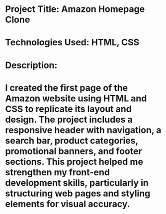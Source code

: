 # Project Title: Amazon Homepage Clone
# Technologies Used: HTML, CSS

# Description:
# I created the first page of the Amazon website using HTML and CSS to replicate its layout and design. The project includes a responsive header with navigation, a search bar, product categories, promotional banners, and footer sections. This project helped me strengthen my front-end development skills, particularly in structuring web pages and styling elements for visual accuracy.

